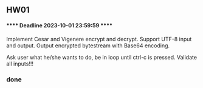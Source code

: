 ## HW01

#### **** Deadline 2023-10-01 23:59:59 ****

Implement Cesar and Vigenere encrypt and decrypt.
Support UTF-8 input and output.
Output encrypted bytestream with Base64 encoding.

Ask user what he/she wants to do, be in loop until ctrl-c is pressed.
Validate all inputs!!!

### done